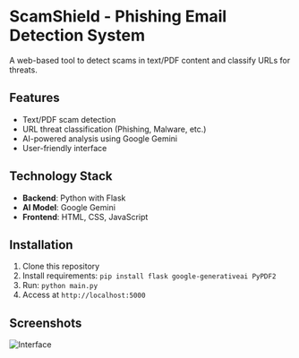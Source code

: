 # ScamShield - Phishing Email Detection System

A web-based tool to detect scams in text/PDF content and classify URLs for threats.

## Features
- Text/PDF scam detection
- URL threat classification (Phishing, Malware, etc.)
- AI-powered analysis using Google Gemini
- User-friendly interface

## Technology Stack
- **Backend**: Python with Flask
- **AI Model**: Google Gemini
- **Frontend**: HTML, CSS, JavaScript

## Installation
1. Clone this repository
2. Install requirements: `pip install flask google-generativeai PyPDF2`
3. Run: `python main.py`
4. Access at `http://localhost:5000`

## Screenshots
![Interface](screenshot1.png)
